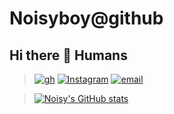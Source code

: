 # Noisyboy@github
## Hi there 👋 Humans
> [![gh](https://img.shields.io/badge/platform-Github-informational?style=flat&logo=github&logoColor=green&color=black)](https://github.com/noisyboy)
[![Instagram](https://img.shields.io/badge/platform-Instagram-informational?style=flat&logo=Instagram&logoColor=pink&color=black)](https://instagram.com/_noisyathena_)
[![email](https://img.shields.io/badge/platform-Email-informational?style=flat&logo=Gmail&logoColor=blue&color=black)](mailto:support@noisyboy.cf)

> [![Noisy's GitHub stats](https://github-readme-stats.vercel.app/api?username=noisyboy&show_icons=true&theme=tokyonight)](https://noisyboy.cf/)
